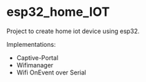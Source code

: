 ﻿# esp32_home_IOT
Project to create home iot device using esp32.

Implementations:
* Captive-Portal
* Wifimanager
* Wifi OnEvent over Serial
